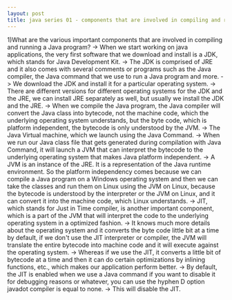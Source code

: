 ```yaml
---
layout: post
title: java series 01 - components that are involved in compiling and running a Java program
---
```


1)What are the various important components that are involved in compiling and
running a Java program?
-> When we start working on java applications, the very first software that we
download and install is
a JDK, which stands for Java Development Kit.
-> The JDK is comprised of JRE and it also comes with several comments or
programs such as the Java compiler,
the Java command that we use to run a Java program and more.
-> We download the JDK and install it for a particular operating system.
-> There are different versions for different operating systems for the JDK and
the JRE, we can
install JRE separately as well, but usually we install the JDK and the JRE.
-> When we compile the Java program, the Java compiler will convert the Java
class into bytecode, not
the machine code, which the underlying operating system understands, but the
byte code, which is
platform independent, the bytecode is only understood by the JVM.
-> The Java Virtual machine, which we launch using the Java Command.
-> When we run our Java class file that gets generated during compilation with
Java Command, it will launch
a JVM that can interpret the bytecode to the underlying operating system
that makes Java platform
independent.
-> A JVM is an instance of the JRE.
It is a representation of the Java runtime environment.
So the platform independency comes because we can compile a Java program on
a Windows operating system
and then we can take the classes and run them on Linux using the JVM on
Linux, because the bytecode
is understood by the interpreter or the JVM on Linux, and it can convert it
into the machine code,
which Linux understands.
-> JIT, which stands for Just in Time compiler, is another important component,
which is a part of the
JVM that will interpret the code to the underlying operating system in a
optimized fashion.
-> It knows much more details about the operating system and it converts the
byte code little bit at a time
by default, if we don't use the JIT interpreter or compiler, the JVM will
translate the entire
bytecode into machine code and it will execute against the operating system.
-> Whereas if we use the JIT, it converts a little bit of bytecode at a time
and then it can do certain
optimizations by inlining functions, etc., which makes our application
perform better.
-> By default, the JIT is enabled when we use a Java command if you want to
disable it for debugging reasons
or whatever, you can use the hyphen D option javadot compiler is equal to
none.
-> This will disable the JIT.

